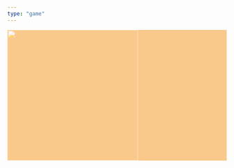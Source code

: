 ```yaml
---
type: "game"
---
```


<!--- @DEBUGGING --->
<div style="background-color: #F9C98C; width: 100%; height: 300px;">
    <img src="/naivigation/assets/misc.webp" style="mix-blend-mode: overlay; height: 300px;">
</div>